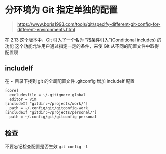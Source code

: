 # 分环境为 Git 指定单独的配置

> https://www.boris1993.com/tools/git/specify-different-git-config-for-different-environments.html

在 2.13 这个版本中，Git 引入了一个名为 “按条件引入”(Conditional includes) 的功能
这个功能允许用户通过指定一定的条件，来使 Git 从不同的配置文件中取得配置项

## includeIf
在 ~ 目录下找到 git 的全局配置文件 .gitconfig
增加 includeIf 配置
```
[core]
  excludesfile = ~/.gitignore_global
  editor = vim
[includeIf "gitdir:~/projects/work/"]
  path = ~/.config/git/gitconfig-work
[includeIf "gitdir:~/projects/personal/"]
  path = ~/.config/git/gitconfig-personal

```

## 检查
不要忘记检查配置是否生效
`git config -l`